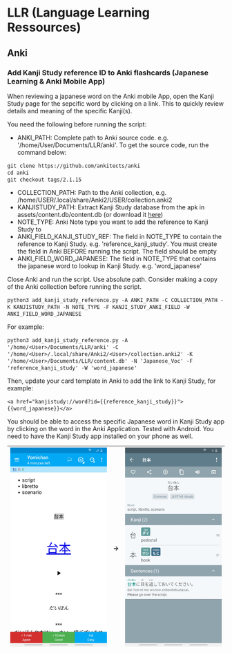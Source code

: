 # LLR (Language Learning Ressources)

## Anki 
### Add Kanji Study reference ID to Anki flashcards (Japanese Learning & Anki Mobile App)

When reviewing a japanese word on the Anki mobile App, open the Kanji Study page for the sepcific word by clicking on a link. This to quickly review details and meaning of the specific Kanji(s).

You need the following before running the script:

* ANKI_PATH: Complete path to Anki source code. e.g. '/home/User/Documents/LLR/anki'. To get the source code, run the command below:

```
git clone https://github.com/ankitects/anki
cd anki
git checkout tags/2.1.15
```

* COLLECTION_PATH: Path to the Anki collection, e.g. /home/USER/.local/share/Anki2/USER/collection.anki2
* KANJISTUDY_PATH: Extract Kanji Study database from the apk in assets/content.db/content.db (or download it [here](https://drive.google.com/file/d/1XA8Pv3lEMtGB1OC9zS7qyi7UuGXC_duf/view?usp=sharing))
* NOTE_TYPE: Anki Note type you want to add the reference to Kanji Study to
* ANKI_FIELD_KANJI_STUDY_REF: The field in NOTE_TYPE to contain the reference to Kanji Study. e.g. 'reference_kanji_study'. You must create the field in Anki BEFORE running the script. The field should be empty
* ANKI_FIELD_WORD_JAPANESE: The field in NOTE_TYPE that contains the japanese word to lookup in Kanji Study. e.g. 'word_japanese'

Close Anki and run the script. Use absolute path. Consider making a copy of the Anki collection before running the script.
```
python3 add_kanji_study_reference.py -A ANKI_PATH -C COLLECTION_PATH -K KANJISTUDY_PATH -N NOTE_TYPE -F KANJI_STUDY_ANKI_FIELD -W ANKI_FIELD_WORD_JAPANESE
```

For example:

```
python3 add_kanji_study_reference.py -A '/home/<User>/Documents/LLR/anki' -C '/home/<User>/.local/share/Anki2/<User>/collection.anki2' -K '/home/<User>/Documents/LLR/content.db' -N 'Japanese_Voc' -F 'reference_kanji_study' -W 'word_japanese'
```

Then, update your card template in Anki to add the link to Kanji Study, for example:

```
<a href="kanjistudy://word?id={{reference_kanji_study}}">{{word_japanese}}</a>
```

You should be able to access the specific Japanese word in Kanji Study app by clicking on the word in the Anki Application. Tested with Android. You need to have the Kanji Study app installed on your phone as well.

![](example_anki.jpg) | -> | ![](example_kanji_study.jpg)
:-------------------------:|:-------------------------:|:-------------------------:


